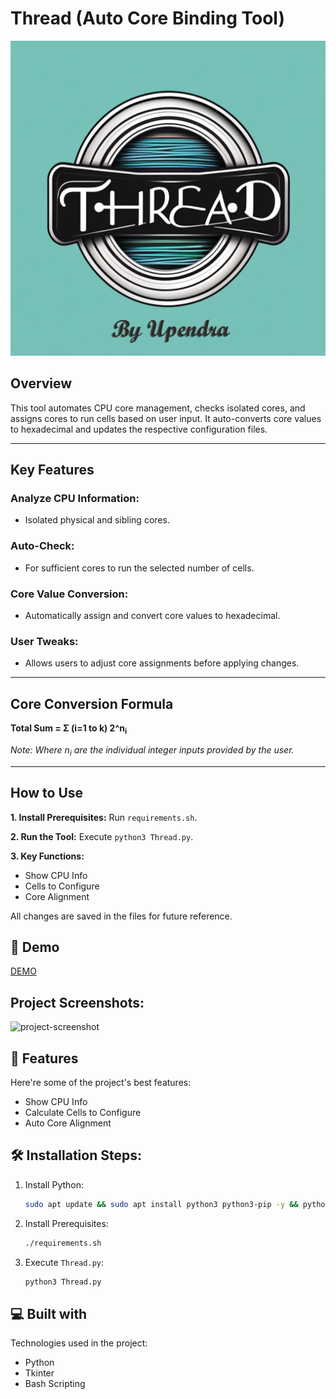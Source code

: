 # Thread (Auto Core Binding Tool)

![project-image](https://raw.githubusercontent.com/upendraguptaoffice/Thread/main/Thread.png)

## Overview
This tool automates CPU core management, checks isolated cores, and assigns cores to run cells based on user input. It auto-converts core values to hexadecimal and updates the respective configuration files.

---

## Key Features

### Analyze CPU Information:
- Isolated physical and sibling cores.

### Auto-Check:
- For sufficient cores to run the selected number of cells.

### Core Value Conversion:
- Automatically assign and convert core values to hexadecimal.

### User Tweaks:
- Allows users to adjust core assignments before applying changes.

---

## Core Conversion Formula

**Total Sum = Σ (i=1 to k) 2^n<sub>i</sub>**

*Note: Where n<sub>i</sub> are the individual integer inputs provided by the user.*

---

## How to Use

**1. Install Prerequisites:**
Run `requirements.sh`.

**2. Run the Tool:**
Execute `python3 Thread.py`.

**3. Key Functions:**
- Show CPU Info
- Cells to Configure
- Core Alignment

All changes are saved in the files for future reference.

## 🚀 Demo

[DEMO](DEMO)

## Project Screenshots:

![project-screenshot](ss1 "Project Screenshot")

## 🧐 Features

Here're some of the project's best features:
- Show CPU Info
- Calculate Cells to Configure
- Auto Core Alignment

## 🛠️ Installation Steps:

1. Install Python:

    ```bash
    sudo apt update && sudo apt install python3 python3-pip -y && python3 --version && pip3 --version
    ```

2. Install Prerequisites:

    ```bash
    ./requirements.sh
    ```

3. Execute `Thread.py`:

    ```bash
    python3 Thread.py
    ```

## 💻 Built with

Technologies used in the project:
- Python
- Tkinter
- Bash Scripting

